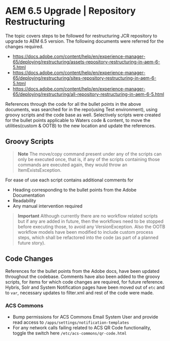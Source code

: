 # AEM 6.5 Upgrade | Repository Restructuring

The topic covers steps to be followed for restructuring JCR repository to upgrade to AEM 6.5 version. The following documents were referred for the changes required.

  - https://docs.adobe.com/content/help/en/experience-manager-65/deploying/restructuring/assets-repository-restructuring-in-aem-6-5.html
  - https://docs.adobe.com/content/help/en/experience-manager-65/deploying/restructuring/sites-repository-restructuring-in-aem-6-5.html
  - https://docs.adobe.com/content/help/en/experience-manager-65/deploying/restructuring/all-repository-restructuring-in-aem-6-5.html

References through the code for all the bullet points in the above documents, was searched for in the repo(using Test environment), using groovy scripts and the code base as well.
Selectively scripts were created for the bullet points applicable to Waters code & content, to move the utilities(custom & OOTB) to the new location and update the references.

## Groovy Scripts

> **Note** 
The move/copy command present under any of the scripts can only be executed once, that is, if any of the scripts containing those commands are executed again, they would throw an ItemExistsException.

For ease of use each script contains additional comments for

- Heading corresponding to the bullet points from the Adobe Documentation
- Readability
- Any manual intervention required

> **Important**
Although currently there are no workflow related scripts but if any are added in future, then the workflows need to be stopped before executing those, to avoid any VersionException. Also the OOTB workflow models have been modified to include custom process steps, which shall be refactored into the code (as part of a planned future story).

## Code Changes
References for the bullet points from the Adobe docs, have been updated throughout the codebase. Comments have also been added to the groovy scripts, for items for which code changes are required, for future reference.
Hybris, Solr and System Notification pages have been moved out of `etc` and to `var`, necessary updates to filter.xml and rest of the code were made.

### ACS Commons
- Bump permissions for ACS Commons Email System User and provide read access to `/apps/settings/notification-templates`
- For any network calls failing related to ACS QR Code functionality, toggle the switch here `/etc/acs-commons/qr-code.html`
